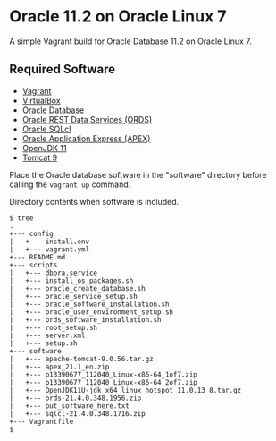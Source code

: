 # Oracle 11.2 on Oracle Linux 7

A simple Vagrant build for Oracle Database 11.2 on Oracle Linux 7.

## Required Software

* [Vagrant](https://www.vagrantup.com/downloads.html)
* [VirtualBox](https://www.virtualbox.org/wiki/Downloads)
* [Oracle Database](https://edelivery.oracle.com)
* [Oracle REST Data Services (ORDS)](https://www.oracle.com/technetwork/developer-tools/rest-data-services/downloads/)
* [Oracle SQLcl](https://www.oracle.com/tools/downloads/sqlcl-downloads.html)
* [Oracle Application Express (APEX)](https://www.oracle.com/tools/downloads/apex-downloads.html)
* [OpenJDK 11](https://adoptium.net/releases.html?variant=openjdk11&jvmVariant=hotspot)
* [Tomcat 9](https://tomcat.apache.org/download-90.cgi)

Place the Oracle database software in the "software" directory before calling the `vagrant up` command.

Directory contents when software is included.

```
$ tree
.
+--- config
|   +--- install.env
|   +--- vagrant.yml
+--- README.md
+--- scripts
|   +--- dbora.service
|   +--- install_os_packages.sh
|   +--- oracle_create_database.sh
|   +--- oracle_service_setup.sh
|   +--- oracle_software_installation.sh
|   +--- oracle_user_environment_setup.sh
|   +--- ords_software_installation.sh
|   +--- root_setup.sh
|   +--- server.xml
|   +--- setup.sh
+--- software
|   +--- apache-tomcat-9.0.56.tar.gz
|   +--- apex_21.1_en.zip
|   +--- p13390677_112040_Linux-x86-64_1of7.zip
|   +--- p13390677_112040_Linux-x86-64_2of7.zip
|   +--- OpenJDK11U-jdk_x64_linux_hotspot_11.0.13_8.tar.gz
|   +--- ords-21.4.0.348.1956.zip
|   +--- put_software_here.txt
|   +--- sqlcl-21.4.0.348.1716.zip
+--- Vagrantfile
$
```